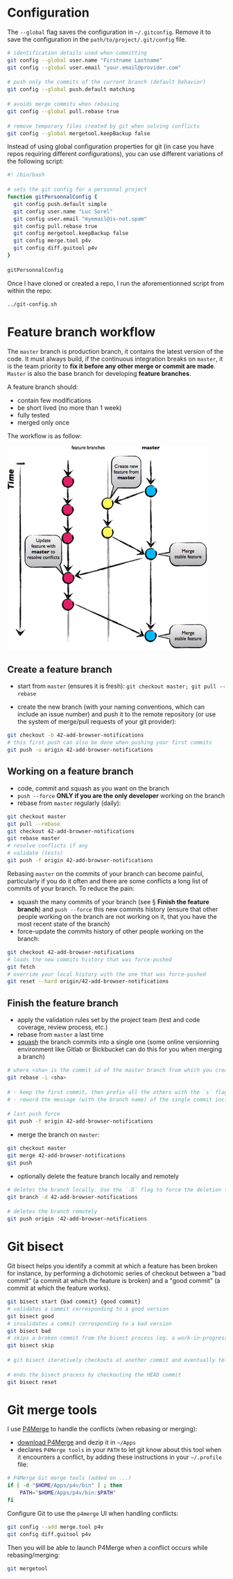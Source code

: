 # Configuration

The `--global` flag saves the configuration in `~/.gitconfig`. Remove it to save the configuration in the `path/to/project/.git/config` file.

```sh
# identification details used when committing
git config --global user.name "Firstname Lastname"
git config --global user.email "your.email@provider.com"

# push only the commits of the current branch (default behavior)
git config --global push.default matching

# avoids merge commits when rebasing
git config --global pull.rebase true

# remove temporary files created by git when solving conflicts
git config --global mergetool.keepBackup false
```

Instead of using global configuration properties for git (in case you have repos requiring different configurations), you can use different variations of the following script:

```sh
#! /bin/bash

# sets the git config for a personnal project
function gitPersonnalConfig {
  git config push.default simple
  git config user.name "Luc Sorel"
  git config user.email "myemail@is-not.spam"
  git config pull.rebase true
  git config mergetool.keepBackup false
  git config merge.tool p4v
  git config diff.guitool p4v
}

gitPersonnalConfig
```

Once I have cloned or created a repo, I run the aforementionned script from within the repo:

```sh
../git-config.sh
```

# Feature branch workflow

The `master` branch is production branch, it contains the latest version of the code. It must always build, if the continuous integration breaks on `master`, it is the team priority to **fix it before any other merge or commit are made**. `Master` is also the base branch for developing **feature branches**.

A feature branch should:
* contain few modifications
* be short lived (no more than 1 week)
* fully tested
* merged only once

The workflow is as follow:

![](img/feature_branch_flow.jpg)

## Create a feature branch

* start from `master` (ensures it is fresh): `git checkout master; git pull --rebase`

* create the new branch (with your naming conventions, which can include an issue number) and push it to the remote repository (or use the system of merge/pull requests of your git provider):

```sh
git checkout -b 42-add-browser-notifications
# this first push can also be done when pushing your first commits
git push -u origin 42-add-browser-notifications
```

## Working on a feature branch

* code, commit and squash as you want on the branch
* `push --force` **ONLY if you are the only developer** working on the branch
* rebase from `master` regularly (daily):

```sh
git checkout master
git pull --rebase
git checkout 42-add-browser-notifications
git rebase master
# resolve conflicts if any
# validate (tests)
git push -f origin 42-add-browser-notifications
```
Rebasing `master` on the commits of your branch can become painful, particularly if you do it often and there are some conflicts
a long list of commits of your branch. To reduce the pain:
* squash the many commits of your branch (see § **Finish the feature branch**) and `push --force` this new commits history (ensure that other people working on the branch are not working on it, that you have the most recent state of the branch)
* force-update the commits history of other people working on the branch:

```sh
git checkout 42-add-browser-notifications
# loads the new commits history that was force-pushed
git fetch
# override your local history with the one that was force-pushed
git reset --hard origin/42-add-browser-notifications
```

## Finish the feature branch

* apply the validation rules set by the project team (test and code coverage, review process, etc.)
* rebase from `master` a last time
* [squash](https://www.atlassian.com/git/tutorials/rewriting-history#git-rebase-i) the branch commits into a single one (some online versionning environment like Gitlab or Bickbucket can do this for you when merging a branch)

```sh
# where <sha> is the commit id of the master branch from which you created the feature branch
git rebase -i <sha>

# - keep the first commit, then prefix all the others with the `s` flag
# - reword the message (with the branch name) of the single commit including all the modified code

# last push force
git push -f origin 42-add-browser-notifications
```

* merge the branch on `master`:

```sh
git checkout master
git merge 42-add-browser-notifications
git push
```

* optionally delete the feature branch locally and remotely

```sh
# deletes the branch locally. Use the `-D` flag to force the deletion (if it has not been merged yet for instance)
git branch -d 42-add-browser-notifications

# deletes the branch remotely
git push origin :42-add-browser-notifications
```

# Git bisect

Git bisect helps you identify a commit at which a feature has been broken for instance, by performing a dichotomic series of checkout between a "bad commit" (a commit at which the feature is broken) and a "good commit" (a commit at which the feature works).

```sh
git bisect start {bad commit} {good commit}
# validates a commit corresponding to a good version
git bisect good
# invalidates a commit corresponding to a bad version
git bisect bad
# skips a broken commit from the bisect process (eg. a work-in-progress commit at which the application does not run at all)
git bisect skip

# git bisect iteratively checkouts at another commit and eventually tells you the commit at which the feature was broken

# ends the bisect process by checkouting the HEAD commit
git bisect reset
```

# Git merge tools

I use [P4Merge](https://www.perforce.com/downloads/visual-merge-tool) to handle the conflicts (when rebasing or merging):

* [download P4Merge](https://www.perforce.com/downloads/visual-merge-tool) and dezip it in `~/Apps`
* declares `P4Merge tools` in your `PATH` to let git know about this tool when it encounters a conflict, by adding these instructions in your `~/.profile` file:

```sh
# P4Merge Git merge tools (added on ...)
if [ -d "$HOME/Apps/p4v/bin" ] ; then
    PATH="$HOME/Apps/p4v/bin:$PATH"
fi
```

Configure Git to use the `p4merge` UI when handling conflicts:

```sh
git config --add merge.tool p4v
git config diff.guitool p4v
```

Then you will be able to launch P4Merge when a conflict occurs while rebasing/merging:

```sh
git mergetool
```
